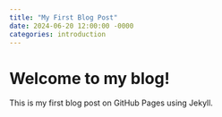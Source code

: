 ```yaml
---
title: "My First Blog Post"
date: 2024-06-20 12:00:00 -0000
categories: introduction
---
```


# Welcome to my blog!

This is my first blog post on GitHub Pages using Jekyll.
